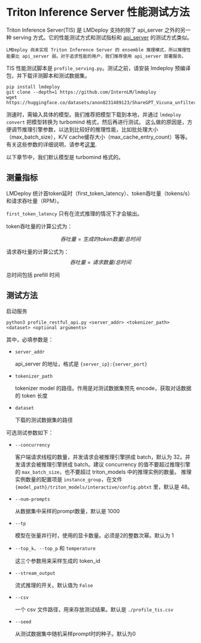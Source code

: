 # Triton Inference Server 性能测试方法

Triton Inference Server(TIS) 是 LMDeploy 支持的除了 api_server 之外的另一种 serving 方式。它的性能测试方式和测试指标和 [api_server](./profile_api_server.md) 的测试方式类似。

```{note}
LMDeploy 尚未实现 Triton Inference Server 的 ensemble 推理模式，所以推理性能要比 api_server 弱。对于追求性能的用户，我们推荐使用 api_server 部署服务。
```

TIS 性能测试脚本是 `profile_serving.py`。测试之前，请安装 lmdeploy 预编译包，并下载评测脚本和测试数据集。

```shell
pip install lmdeploy
git clone --depth=1 https://github.com/InternLM/lmdeploy
wget https://huggingface.co/datasets/anon8231489123/ShareGPT_Vicuna_unfiltered/resolve/main/ShareGPT_V3_unfiltered_cleaned_split.json
```

测速时，需输入具体的模型。我们推荐把模型下载到本地，并通过 `lmdeploy convert` 把模型转换为 turbomind 格式，然后再进行测试。
这么做的原因是，方便调节推理引擎参数，以达到比较好的推理性能，比如批处理大小（max_batch_size），K/V cache缓存大小（max_cache_entry_count）等等。有关这些参数的详细说明，请参考[这里](../turbomind_config.md).

以下章节中，我们默认模型是 turbomind 格式的。

## 测量指标

LMDeploy 统计首token延时（first_token_latency）、token吞吐量（tokens/s）和请求吞吐量（RPM）。

`first_token_latency` 只有在流式推理的情况下才会输出。

token吞吐量的计算公式为：

$$
吞吐量 = 生成的token数量 / 总时间
$$

请求吞吐量的计算公式为：
$$
吞吐量 = 请求数量 / 总时间
$$

总时间包括 prefill 时间

## 测试方法

启动服务

```shell
python3 profile_restful_api.py <server_addr> <tokenizer_path> <dataset> <optional arguments>
```

其中，必填参数是：

- `server_addr`

  api_server 的地址，格式是 `{server_ip}:{server_port}`

- `tokenizer_path`

  tokenizer model 的路径。作用是对测试数据集预先 encode，获取对话数据的 token 长度

- `dataset`

  下载的测试数据集的路径

可选测试参数如下：

- `--concurrency`

  客户端请求线程的数量，并发请求会被推理引擎拼成 batch，默认为 32。并发请求会被推理引擎拼成 batch。建议 concurrency 的值不要超过推理引擎的 `max_batch_size`，也不要超过 triton_models 中的推理实例的数量。
  推理实例数量的配置项是 `instance_group`，在文件 `{model_path}/triton_models/interactive/config.pbtxt` 里，默认是 48。

- `--num-prompts`

  从数据集中采样的prompt数量，默认是 1000

- `--tp`

  模型在张量并行时，使用的显卡数量。必须是2的整数次幂。默认为 1

- `--top_k`、`--top_p` 和 `temperature`

  这三个参数用来采样生成的 token_id

- `--stream_output`

  流式推理的开关。默认值为 `False`

- `--csv`

  一个 csv 文件路径，用来存放测试结果。默认是 `./profile_tis.csv`

- `--seed`

  从测试数据集中随机采样prompt时的种子。默认为0
